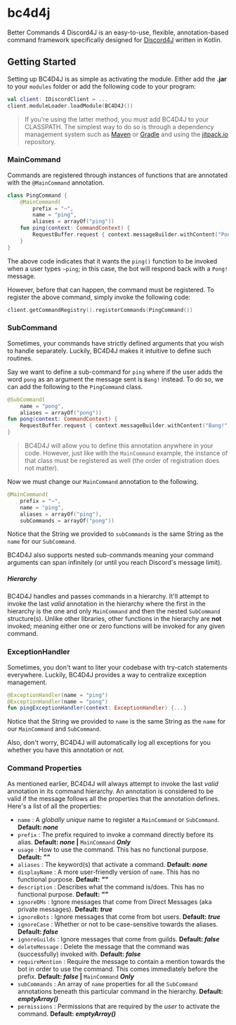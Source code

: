 # bc4d4j
Better Commands 4 Discord4J is an easy-to-use, flexible, annotation-based command framework specifically designed for [Discord4J](https://github.com/austinv11/Discord4J) written in Kotlin.

## Getting Started
Setting up BC4D4J is as simple as activating the module. Either add the **.jar** to your `modules` folder or add the following code to your program:
```kotlin
val client: IDiscordClient = ...
client.moduleLoader.loadModule(BC4D4J())
```
>If you're using the latter method, you must add BC4D4J to your CLASSPATH. The simplest way to do so is through a dependency management system such as [Maven](https://maven.apache.org/) or [Gradle](https://gradle.org/) and using the [jitpack.io](https://jitpack.io/#danthonywalker/bc4d4j) repository.

### MainCommand
Commands are registered through instances of functions that are annotated with the `@MainCommand` annotation.
```kotlin
class PingCommand {
    @MainCommand(
        prefix = "~",
        name = "ping",
        aliases = arrayOf("ping"))
    fun ping(context: CommandContext) {
        RequestBuffer.request { context.messageBuilder.withContent("Pong!").send() }
    }
}
```
The above code indicates that it wants the `ping()` function to be invoked when a user types `~ping`; in this case, the bot will respond back with a `Pong!` message.

However, before that can happen, the command must be registered. To register the above command, simply invoke the following code:
```kotlin
client.getCommandRegistry().registerCommands(PingCommand())
```

### SubCommand
Sometimes, your commands have strictly defined arguments that you wish to handle separately. Luckily, BC4D4J makes it intuitive to define such routines.

Say we want to define a sub-command for `ping` where if the user adds the word `pong` as an argument the message sent is `Bang!` instead. To do so, we can add the following to the `PingCommand` class.
```kotlin
@SubCommand(
    name = "pong",
    aliases = arrayOf("pong"))
fun pong(context: CommandContext) {
    RequestBuffer.request { context.messageBuilder.withContent("Bang!").send() }
}
```
>BC4D4J will allow you to define this annotation anywhere in your code. However, just like with the `MainCommand` example, the instance of that class must be registered as well (the order of registration does not matter).

Now we must change our `MainCommand` annotation to the following.
```kotlin
@MainCommand(
    prefix = "~",
    name = "ping",
    aliases = arrayOf("ping"),
    subCommands = arrayOf("pong"))
```
Notice that the String we provided to `subCommands` is the same String as the `name` for our `SubCommand`.

BC4D4J also supports nested sub-commands meaning your command arguments can span infinitely (or until you reach Discord's message limit).
##### Hierarchy
BC4D4J handles and passes commands in a hierarchy. It'll attempt to invoke the last *valid* annotation in the hierarchy where the first in the hierarchy is the one and only `MainCommand` and then the nested `SubCommand` structure(s). Unlike other libraries, other functions in the hierarchy are **not** invoked; meaning either one or zero functions will be invoked for any given command.

### ExceptionHandler
Sometimes, you don't want to liter your codebase with try-catch statements everywhere. Luckily, BC4D4J provides a way to centralize exception management.

```kotlin
@ExceptionHandler(name = "ping")
@ExceptionHandler(name = "pong")
fun pingExceptionHandler(context: ExceptionHandler) {...}
```
Notice that the String we provided to `name` is the same String as the `name` for our `MainCommand` and `SubCommand`.

Also, don't worry, BC4D4J will automatically log all exceptions for you whether you have this annotation or not.

### Command Properties
As mentioned earlier, BC4D4J will always attempt to invoke the last *valid* annotation in its command hierarchy. An annotation is considered to be valid if the message follows all the properties that the annotation defines. Here's a list of all the properties:

* `name` : A *globally unique* name to register a `MainCommand` or `SubCommand`. **Default: *none***
* `prefix` : The prefix required to invoke a command directly before its alias. **Default: *none* |** `MainCommand` ***Only***
* `usage` : How to use the command. This has no functional purpose. **Default: *""***
* `aliases` : The keyword(s) that activate a command. **Default: *none***
* `displayName` : A more user-friendly version of `name`. This has no functional purpose. **Default: *""***
* `description` : Describes what the command is/does. This has no functional purpose. **Default: *""***
* `ignoreDMs` : Ignore messages that come from Direct Messages (aka private messages). **Default: *true***
* `ignoreBots` : Ignore messages that come from bot users. **Default: *true***
* `ignoreCase` : Whether or not to be case-sensitive towards the aliases. **Default: *false***
* `ignoreGuilds` : Ignore messages that come from guilds. **Default: *false***
* `deleteMessage` : Delete the message that the command was (successfully) invoked with. **Default: *false***
* `requireMention` : Require the message to contain a mention towards the bot in order to use the command. This comes immediately before the prefix. **Default: *false* |** `MainCommand` ***Only***
* `subCommands` : An array of `name` properties for all the `SubCommand` annotations beneath this particular command in the hierarchy. **Default: *emptyArray()***
* `permissions` : Permissions that are required by the *user* to activate the command. **Default: *emptyArray()***